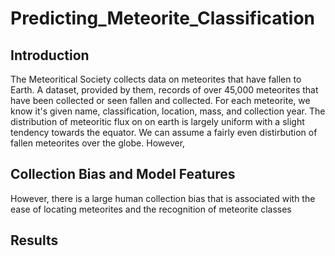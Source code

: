 # Predicting_Meteorite_Classification

## Introduction
The Meteoritical Society collects data on meteorites that have fallen to Earth. A dataset, provided by them, records of over 45,000 meteorites that have been collected or seen fallen and collected. For each 
meteorite, we know it's given name, classification, location, mass, and collection year. The distribution 
of meteoritic flux on on earth is largely uniform with a slight tendency towards the equator. We can assume a fairly even distirbution of fallen meteorites over the globe. However, 

## Collection Bias and Model Features

However, there is a large human collection bias that is associated with the ease of 
locating meteorites and the recognition of meteorite classes

## Results



